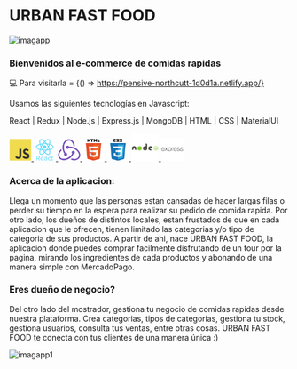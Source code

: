 # URBAN FAST FOOD

 ![imagapp](https://user-images.githubusercontent.com/74383139/132346425-09bf50d6-d3a1-4bd1-9a39-6d15eadc31bf.png)


### Bienvenidos al e-commerce de comidas rapidas


💻 Para visitarla = {() => https://pensive-northcutt-1d0d1a.netlify.app/}  

Usamos las siguientes tecnologías en Javascript:

React | Redux | Node.js | Express.js | MongoDB  | HTML | CSS | MaterialUI 

<p align="left"> 
  <a href="https://developer.mozilla.org/en-US/docs/Web/JavaScript" target="_blank"> 
    <img src="https://raw.githubusercontent.com/devicons/devicon/master/icons/javascript/javascript-original.svg" alt="javascript" width="40" height="40"/> 
  </a>
  <a href="https://reactjs.org/" target="_blank"> 
    <img src="https://raw.githubusercontent.com/devicons/devicon/master/icons/react/react-original-wordmark.svg" alt="react" width="40" height="40"/> 
  </a> 
  <a href="https://redux.js.org" target="_blank"> 
    <img src="https://raw.githubusercontent.com/devicons/devicon/master/icons/redux/redux-original.svg" alt="redux" width="40" height="40"/> 
  </a>
  <a href="https://www.w3.org/html/" target="_blank"> 
    <img src="https://raw.githubusercontent.com/devicons/devicon/master/icons/html5/html5-original-wordmark.svg" alt="html5" width="40" height="40"/> 
  </a>
  <a href="https://www.w3schools.com/css/" target="_blank"> 
    <img src="https://raw.githubusercontent.com/devicons/devicon/master/icons/css3/css3-original-wordmark.svg" alt="css3" width="40" height="40"/> 
  </a>
  <a href="https://nodejs.org" target="_blank"> 
    <img src="https://raw.githubusercontent.com/devicons/devicon/master/icons/nodejs/nodejs-original-wordmark.svg" alt="nodejs" width="50" height="50"/> 
  </a>
 <a href="https://expressjs.com" target="_blank"> 
    <img src="https://raw.githubusercontent.com/devicons/devicon/master/icons/express/express-original-wordmark.svg" alt="express" width="40" height="40"/>
  </a>
   </p>
   
   
   ### Acerca de la aplicacion:
   
   Llega un momento que las personas estan cansadas de hacer largas filas o perder su tiempo en la espera para realizar su pedido de comida rapida. Por otro lado, los dueños de distintos locales, estan frustados de que en cada aplicacion que le ofrecen, tienen limitado las categorias y/o tipo de categoria de sus productos.
   A partir de ahi, nace URBAN FAST FOOD, la aplicacion donde puedes comprar facilmente disfrutando de un tour por la pagina, mirando los ingredientes de cada productos y abonando de una manera simple con MercadoPago.
 
 ### Eres dueño de negocio? 
  Del otro lado del mostrador, gestiona tu negocio de comidas rapidas desde nuestra plataforma. Crea categorias, tipos de categorias,  gestiona tu stock, gestiona usuarios, consulta tus ventas, entre otras cosas. URBAN FAST FOOD te conecta con tus clientes de una manera única :)
 

![imagapp1](https://user-images.githubusercontent.com/74383139/132346595-535665eb-225c-4044-9f4a-674106c5492c.png)



